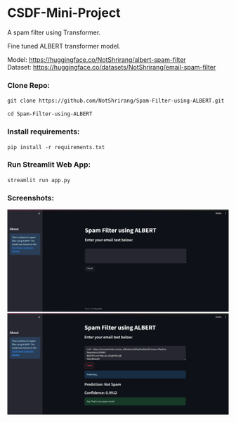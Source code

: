 # CSDF-Mini-Project

A spam filter using Transformer.

Fine tuned ALBERT transformer model.

Model: <a href="https://huggingface.co/NotShrirang/albert-spam-filter">https://huggingface.co/NotShrirang/albert-spam-filter</a><br>
Dataset: <a href="https://huggingface.co/datasets/NotShrirang/email-spam-filter">https://huggingface.co/datasets/NotShrirang/email-spam-filter</a>

### Clone Repo:

```
git clone https://github.com/NotShrirang/Spam-Filter-using-ALBERT.git
```

```
cd Spam-Filter-using-ALBERT
```

### Install requirements:

```
pip install -r requirements.txt
```

### Run Streamlit Web App:

```
streamlit run app.py
```

### Screenshots:

![image](./screenshots/screenshot1.png)
![image](./screenshots/screenshot2.png)
